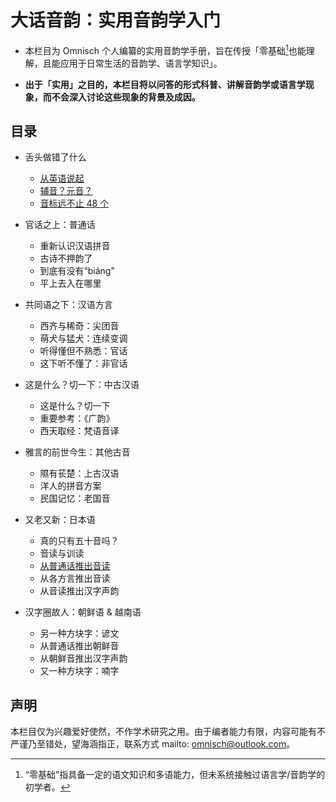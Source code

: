 # 大话音韵：实用音韵学入门

- 本栏目为 Omnisch 个人编纂的实用音韵学手册，旨在传授「零基础[^1]也能理解，且能应用于日常生活的音韵学、语言学知识」。

- **出于「实用」之目的，本栏目将以问答的形式科普、讲解音韵学或语言学现象，而不会深入讨论这些现象的背景及成因。**

## 目录

- 舌头做错了什么
  - [从英语说起](contents/starting-from-english.md)
  - [辅音？元音？](contents/consonants-and-vowels.md)
  - [音标远不止 48 个](contents/ipa.md)

- 官话之上：普通话
  - 重新认识汉语拼音
  - 古诗不押韵了
  - 到底有没有“biáng”
  - 平上去入在哪里

- 共同语之下：汉语方言
  - 西齐与稀奇：尖团音
  - 萌犬与猛犬：连续变调
  - 听得懂但不熟悉：官话
  - 这下听不懂了：非官话

- 这是什么？切一下：中古汉语
  - 这是什么？切一下
  - 重要参考：《广韵》
  - 西天取经：梵语音译

- 雅言的前世今生：其他古音
  - 隰有苌楚：上古汉语
  - 洋人的拼音方案
  - 民国记忆：老国音

- 又老又新：日本语
  - 真的只有五十音吗？
  - 音读与训读
  - [从普通话推出音读](contents/pth-to-onyomi.md)
  - 从各方言推出音读
  - 从音读推出汉字声韵

- 汉字圈故人：朝鲜语 & 越南语
  - 另一种方块字：谚文
  - 从普通话推出朝鲜音
  - 从朝鲜音推出汉字声韵
  - 又一种方块字：喃字

## 声明

本栏目仅为兴趣爱好使然，不作学术研究之用。由于编者能力有限，内容可能有不严谨乃至错处，望海涵指正，联系方式 mailto: <omnisch@outlook.com>。

[^1]: “零基础”指具备一定的语文知识和多语能力，但未系统接触过语言学/音韵学的初学者。
